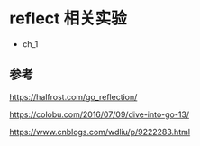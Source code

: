 # reflect 相关实验

- ch_1 



## 参考
https://halfrost.com/go_reflection/

https://colobu.com/2016/07/09/dive-into-go-13/

https://www.cnblogs.com/wdliu/p/9222283.html
